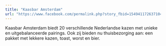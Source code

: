 ```yaml
---
title: "Kaasbar Amsterdam"
url: "https://www.facebook.com/permalink.php?story_fbid=154941172637104&id=102308881233667"
---
```


Kaasbar Amsterdam biedt 20 verschillende Nederlandse kazen met
unieke en uitgebalanceerde pairings. Ook zij bieden nu thuisbezorging aan: een pakket
met lekkere kazen, toast, worst en bier.
